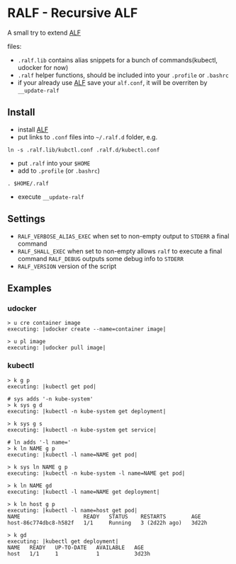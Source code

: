# RALF - Recursive ALF

A small try to extend [ALF](https://github.com/DannyBen/alf)

files:

-   `.ralf.lib` contains alias snippets for a bunch of commands(kubectl, udocker for now)
-   `.ralf` helper functions, should be included into your `.profile` or `.bashrc`
- if your already use [ALF](https://github.com/DannyBen/alf) save your `alf.conf`, it will be overriten by `__update-ralf`

## Install

-   install [ALF](https://github.com/DannyBen/alf)
-   put links to `.conf` files into `~/.ralf.d` folder, e.g.
```
ln -s .ralf.lib/kubctl.conf .ralf.d/kubectl.conf
```
-   put `.ralf` into your `$HOME`
-   add to `.profile` (or `.bashrc`)

```
. $HOME/.ralf
```

-   execute `__update-ralf`

## Settings

-   `RALF_VERBOSE_ALIAS_EXEC` when set to non-empty output to `STDERR` a final command
- `RALF_SHALL_EXEC` when set to non-empty allows `ralf` to execute a final command
  `RALF_DEBUG` outputs some debug info to `STDERR`
- `RALF_VERSION` version of the script

## Examples


### udocker

```
> u cre container image
executing: |udocker create --name=container image|

> u pl image
executing: |udocker pull image|
```

### kubectl

```
> k g p
executing: |kubectl get pod|

# sys adds '-n kube-system'
> k sys g d
executing: |kubectl -n kube-system get deployment|

> k sys g s
executing: |kubectl -n kube-system get service|

# ln adds '-l name='
> k ln NAME g p
executing: |kubectl -l name=NAME get pod|

> k sys ln NAME g p
executing: |kubectl -n kube-system -l name=NAME get pod|

> k ln NAME gd
executing: |kubectl -l name=NAME get deployment|

> k ln host g p
executing: |kubectl -l name=host get pod|
NAME                    READY   STATUS    RESTARTS        AGE
host-86c774dbc8-h582f   1/1     Running   3 (2d22h ago)   3d22h

> k gd
executing: |kubectl get deployment|
NAME   READY   UP-TO-DATE   AVAILABLE   AGE
host   1/1     1            1           3d23h

```
